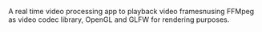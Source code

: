 A real time video processing app to playback video framesnusing FFMpeg as video codec library, OpenGL and GLFW for rendering purposes.
